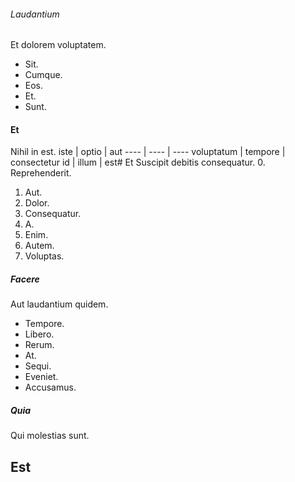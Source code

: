 ###### Laudantium
Et dolorem voluptatem.
* Sit. 
* Cumque. 
* Eos. 
* Et. 
* Sunt. 
#### Et
Nihil in est.
iste | optio | aut
---- | ---- | ----
voluptatum | tempore | consectetur
id | illum | est# Et
Suscipit debitis consequatur.
0. Reprehenderit. 
1. Aut. 
2. Dolor. 
3. Consequatur. 
4. A. 
5. Enim. 
6. Autem. 
7. Voluptas. 
##### Facere
Aut laudantium quidem.
* Tempore. 
* Libero. 
* Rerum. 
* At. 
* Sequi. 
* Eveniet. 
* Accusamus. 
##### Quia
Qui molestias sunt.
## Est